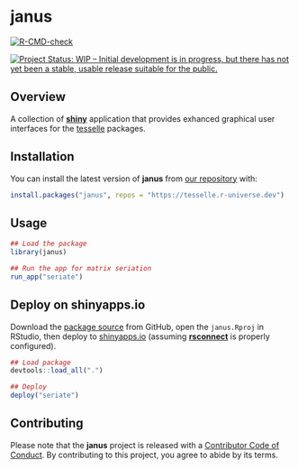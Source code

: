 
<!-- README.md is generated from README.Rmd. Please edit that file -->

# janus

<!-- badges: start -->

[![R-CMD-check](https://github.com/tesselle/janus/workflows/R-CMD-check/badge.svg)](https://github.com/tesselle/janus/actions)

[![Project Status: WIP – Initial development is in progress, but there
has not yet been a stable, usable release suitable for the
public.](https://www.repostatus.org/badges/latest/wip.svg)](https://www.repostatus.org/#wip)
<!-- badges: end -->

## Overview

A collection of [**shiny**](https://shiny.rstudio.com) application that
provides exhanced graphical user interfaces for the
[tesselle](https://www.tesselle.org) packages.

## Installation

You can install the latest version of **janus** from [our
repository](https://tesselle.r-universe.dev) with:

``` r
install.packages("janus", repos = "https://tesselle.r-universe.dev")
```

## Usage

``` r
## Load the package
library(janus)

## Run the app for matrix seriation
run_app("seriate")
```

## Deploy on shinyapps.io

Download the [package
source](http://github.com/tesselle/janus/archive/master.zip) from
GitHub, open the `janus.Rproj` in RStudio, then deploy to
[shinyapps.io](https://www.shinyapps.io) (assuming
[**rsconnect**](https://github.com/rstudio/rsconnect) is properly
configured).

``` r
## Load package
devtools::load_all(".")

## Deploy
deploy("seriate")
```

## Contributing

Please note that the **janus** project is released with a [Contributor
Code of Conduct](https://www.tesselle.org/conduct.html). By contributing
to this project, you agree to abide by its terms.
